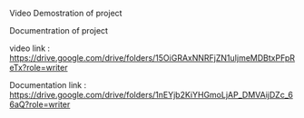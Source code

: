 Video Demostration of project

Documentration of project

video link : https://drive.google.com/drive/folders/15OiGRAxNNRFjZN1uIjmeMDBtxPFpReTx?role=writer

Documentation link : https://drive.google.com/drive/folders/1nEYjb2KiYHGmoLjAP_DMVAijDZc_66aQ?role=writer
